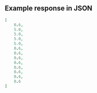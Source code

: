 

## Example response in JSON

```json
[
    0.6,
    5.0,
    5.0,
    5.0,
    5.0,
    0.6,
    0.6,
    0.6,
    0.6,
    0.6,
    0.6,
    0.6,
    0.6
]
```

